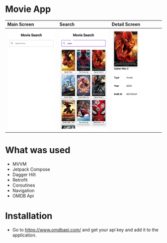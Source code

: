 # Movie App


|Main Screen|Search|Detail Screen|
|:---|:---|:---|
| <img width="300" src="/images/main.jpg"> | <img width="300" src="/images/search.jpg"> | <img width="300" src="/images/detail.jpg"> 


# What was used
- MVVM
- Jetpack Compose
- Dagger Hilt
- Retrofit
- Coroutines
- Navigation
- OMDB Api

# Installation
- Go to https://www.omdbapi.com/ and get your api key and add it to the application.
